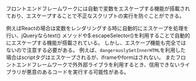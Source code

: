 フロントエンドフレームワークには自動で変数をエスケープする機能が搭載されており、エスケープすることで不正なスクリプトの実行を防ぐことができる。

例えばReactの場合は変数をレンダリングする時に自動的にエスケープを処理を行い、jQueryならtext() メソッドや$.escapeSelector()を利用することで自動的にエスケープする機能が搭載されている。
しかし、エスケープ機能も完全ではないので注意する必要がある。
例えば、`dangerouslySetInnerHTML`を利用した場合はscriptタグはエスケープされるが、iframeやformはされない。
またフロントエンドフレームワークで外外部ライブラを利用するとき、信用できないライブラリが悪意のあるコードを実行する可能性がある。

